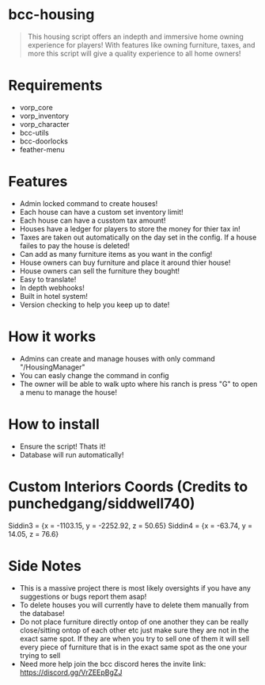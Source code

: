 # bcc-housing

> This housing script offers an indepth and immersive home owning experience for players! With features like owning furniture, taxes, and more this script will give a quality experience to all home owners!

# Requirements
- vorp_core
- vorp_inventory
- vorp_character
- bcc-utils
- bcc-doorlocks
- feather-menu

# Features
- Admin locked command to create houses!
- Each house can have a custom set inventory limit!
- Each house can have a cusstom tax amount!
- Houses have a ledger for players to store the money for thier tax in!
- Taxes are taken out automatically on the day set in the config. If a house failes to pay the house is deleted!
- Can add as many furniture items as you want in the config!
- House owners can buy furniture and place it around thier house!
- House owners can sell the furniture they bought!
- Easy to translate!
- In depth webhooks!
- Built in hotel system!
- Version checking to help you keep up to date!

# How it works
- Admins can create and manage houses with only command "/HousingManager"
- You can easly change the command in config 
- The owner will be able to walk upto where his ranch is press "G" to open a menu to manage the house!

# How to install
- Ensure the script! Thats it!
- Database will run automatically!

# Custom Interiors Coords (Credits to punchedgang/siddwell740)
Siddin3 = {x = -1103.15, y = -2252.92, z = 50.65}
Siddin4 = {x = -63.74, y = 14.05, z = 76.6}

# Side Notes
- This is a massive project there is most likely oversights if you have any suggestions or bugs report them asap!
- To delete houses you will currently have to delete them manually from the database!
- Do not place furniture directly ontop of one another they can be really close/sitting ontop of each other etc just make sure they are not in the exact same spot. If they are when you try to sell one of them it will sell every piece of furniture that is in the exact same spot as the one your trying to sell
- Need more help join the bcc discord heres the invite link: https://discord.gg/VrZEEpBgZJ